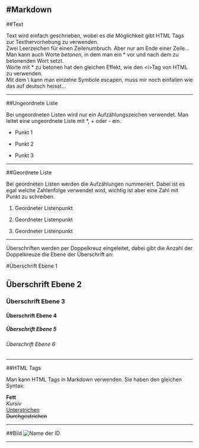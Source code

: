 #Markdown
------

##Text

Text wird einfach geschrieben, wobei es die Möglichkeit gibt HTML Tags zur Texthervorhebung zu verwenden.  
Zwei Leerzeichen für einen Zeilenumbruch.  Aber nur am Ende einer Zeile...  
Man kann auch Worte *betonen*, in dem man ein * vor und nach dem zu betonenden Wort setzt.  
Worte mit * zu betonen hat den gleichen Effekt, wie den <i\>Tag von HTML zu verwenden.  
Mit dem \\ kann man einzelne Symbole escapen, muss mir noch einfallen wie das auf deutsch heisst...


----------------
##Ungeordnete Liste

Bei ungeordneten Listen wird nur ein Aufzählungszeichen verwendet. Man leitet eine ungeordnete Liste mit *, + oder - ein.

* Punkt 1

+ Punkt 2

- Punkt 3

-------------

##Geordnete Liste

Bei geordneten Listen werden die Aufzählungen nummeriert. Dabei ist es egal welche Zahlenfolge verwendet wird, wichtig ist aber eine Zahl mit Punkt zu schreiben.  
  

1. Geordneter Listenpunkt

2. Geordneter Listenpunkt

1. Geordneter Listenpunkt

---------------

Überschriften werden per Doppelkreuz eingeleitet, dabei gibt die Anzahl der Doppelkreuze die Ebene der Überschrift an:

#Überschrift Ebene 1

## Überschrift Ebene 2

### Überschrift Ebene 3

#### Überschrift Ebene 4

##### Überschrift Ebene 5

###### Überschrift Ebene 6

-------------------

##HTML Tags

Man kann HTML Tags in Markdown verwenden. Sie haben den gleichen Syntax:

<b>Fett</b>  
<i>Kursiv</i>  
<u>Unterstrichen</u>  
<s>Durchgestrichen</s>  
 
---------

##Bild
![Name der ID][1]

[1]: https://upload.wikimedia.org/wikipedia/commons/4/48/Markdown-mark.svg "Markdown-Logo"

-------------



